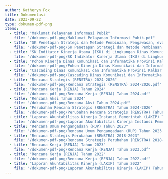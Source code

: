 ```yaml
---
author: Katheryn Fox
title: Dokumentasi
date: 2023-09-22
type: dokumen-pdf-png
items:
  - title: "Maklumat Pelayanan Informasi Pubik"
    file: "/dokumen-pdf-png/Maklumat Pelayanan Informasi Pubik.pdf"
  - title: "SK Penetapan Strategi dan Metode Pembinaan, Pengawasan, evaluasi dan Monitoring Atas Pelaksanaan Kebijakan Informasi Publik Pada Diskominfo Prov Kalbar"
    file: "/dokumen-pdf-png/SK Penetapan Strategi dan Metode Pembinaan, Pengawasan, evaluasi dan Monitoring Atas Pelaksanaan Kebijakan Informasi Publik Pada Diskominfo Prov Kalbar.pdf"
  - title: "SK Indikator Kinerja Utama (IKU) di Lingkungan Dinas Komunikasi dan Informatika Provinsi Kalimantan Barat"
    file: "/dokumen-pdf-png/SK Indikator Kinerja Utama (IKU) di Lingkungan Dinas Komunikasi dan Informatika Provinsi Kalimantan Barat.pdf"
  - title: "Pohon Kinerja Dinas Komunikasi dan Informatika Provinsi Kalimantan Barat"
    file: "/dokumen-pdf-png/Pohon Kinerja Dinas Komunikasi dan Informatika Provinsi Kalimantan Barat.pdf"
  - title: "Cascading Dinas Komunikasi dan Informatika Provinsi Kalbar 2024-2026"
    file: "/dokumen-pdf-png/Cascading Dinas Komunikasi dan Informatika Provinsi Kalbar 2024-2026.pdf"
  - title: "Rencana Strategis (RENSTRA) 2024-2026"
    file: "/dokumen-pdf-png/Rencana Strategis (RENSTRA) 2024-2026.pdf"
  - title: "Rencana Kerja (RENJA) Tahun 2024"
    file: "/dokumen-pdf-png/Rencana Kerja (RENJA) Tahun 2024.pdf"
  - title: "Rencana Aksi Tahun 2024"
    file: "/dokumen-pdf-png/Rencana Aksi Tahun 2024.pdf"
  - title: "Perubahan Rencana Strategis (RENSTRA) Tahun 2024-2026"
    file: "/dokumen-pdf-png/Perubahan Rencana Strategis (RENSTRA) Tahun 2024-2026.pdf"
  - title: "Laporan Akuntabilitas Kinerja Instansi Pemerintah (LAKIP) Tahun 2023"
    file: "/dokumen-pdf-png/Laporan Akuntabilitas Kinerja Instansi Pemerintah (LAKIP) Tahun 2023.pdf"
  - title: "Rencana Umum Pengangadaan (RUP) Tahun 2023"
    file: "/dokumen-pdf-png/Rencana Umum Pengangadaan (RUP) Tahun 2023.png"
  - title: "Rencana Strategis Perubahan (RENSTRA) 2018-2023"
    file: "/dokumen-pdf-png/Rencana Strategis Perubahan (RENSTRA) 2018-2023.pdf"
  - title: "Rencana Kerja (RENJA) Tahun 2023"
    file: "/dokumen-pdf-png/Rencana Kerja (RENJA) Tahun 2023.pdf"
  - title: "Rencana Kerja (RENJA) Tahun 2022"
    file: "/dokumen-pdf-png/Rencana Kerja (RENJA) Tahun 2022.pdf"
  - title: "Laporan Akuntabilitas Kinerja (LAKIP) Tahun 2022"
    file: "/dokumen-pdf-png/Laporan Akuntabilitas Kinerja (LAKIP) Tahun 2022.pdf"
---
```

